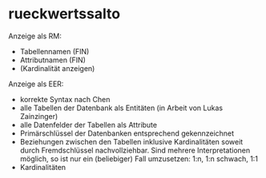 # rueckwertssalto

Anzeige als RM:
  - Tabellennamen   (FIN)
  - Attributnamen   (FIN)
  - (Kardinalität anzeigen)

Anzeige als EER:
  - korrekte Syntax nach Chen
  - alle Tabellen der Datenbank als Entitäten   (in Arbeit von Lukas Zainzinger)
  - alle Datenfelder der Tabellen als Attribute
  - Primärschlüssel der Datenbanken entsprechend gekennzeichnet
  - Beziehungen zwischen den Tabellen inklusive Kardinalitäten soweit durch Fremdschlüssel nachvollziehbar. Sind mehrere Interpretationen möglich, so ist nur ein (beliebiger) Fall umzusetzen: 1:n, 1:n schwach, 1:1
  - Kardinalitäten
